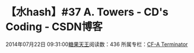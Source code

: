# 【水hash】#37 A. Towers - CD's Coding - CSDN博客





2014年07月22日 09:31:00[糖果天王](https://me.csdn.net/okcd00)阅读数：436
所属专栏：[CF-A Terminator](https://blog.csdn.net/column/details/cf-amaster.html)

























